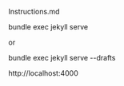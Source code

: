 Instructions.md

bundle exec jekyll serve

or 

bundle exec jekyll serve --drafts

http://localhost:4000